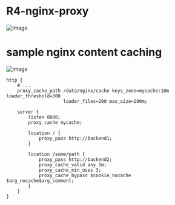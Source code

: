 # R4-nginx-proxy
![image](https://github.com/be01-4nd-mini-project-TEAM1/R4-nginx-proxy/assets/148875683/d47d6b5e-23dd-4b91-8432-210d7f2d1896)


# sample nginx content caching

![image](https://github.com/be01-4nd-mini-project-TEAM1/R4-nginx-proxy/assets/125641153/6d56f3ed-ff5b-4ec5-aa3a-0bba8770c159)

```
http {
    # ...
    proxy_cache_path /data/nginx/cache keys_zone=mycache:10m loader_threshold=300
                     loader_files=200 max_size=200m;

    server {
        listen 8080;
        proxy_cache mycache;

        location / {
            proxy_pass http://backend1;
        }

        location /some/path {
            proxy_pass http://backend2;
            proxy_cache_valid any 1m;
            proxy_cache_min_uses 3;
            proxy_cache_bypass $cookie_nocache $arg_nocache$arg_comment;
        }
    }
}
```
